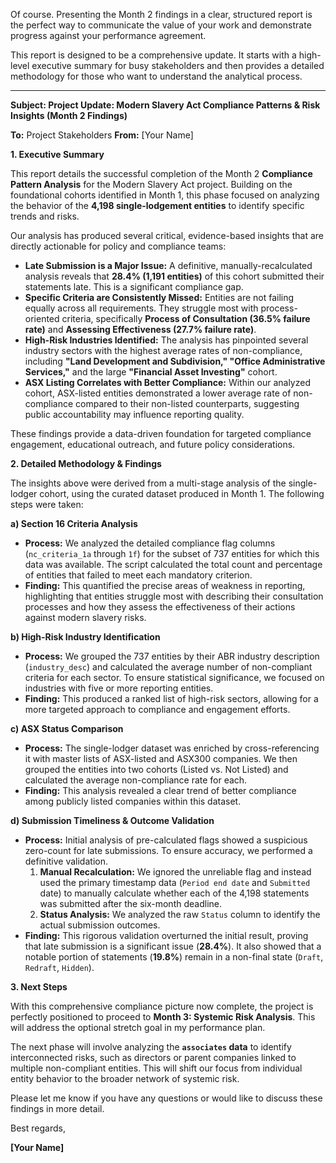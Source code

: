 Of course. Presenting the Month 2 findings in a clear, structured report is the perfect way to communicate the value of your work and demonstrate progress against your performance agreement.

This report is designed to be a comprehensive update. It starts with a high-level executive summary for busy stakeholders and then provides a detailed methodology for those who want to understand the analytical process.

---

**Subject: Project Update: Modern Slavery Act Compliance Patterns & Risk Insights (Month 2 Findings)**

**To:** Project Stakeholders
**From:** [Your Name]

**1. Executive Summary**

This report details the successful completion of the Month 2 **Compliance Pattern Analysis** for the Modern Slavery Act project. Building on the foundational cohorts identified in Month 1, this phase focused on analyzing the behavior of the **4,198 single-lodgement entities** to identify specific trends and risks.

Our analysis has produced several critical, evidence-based insights that are directly actionable for policy and compliance teams:

*   **Late Submission is a Major Issue:** A definitive, manually-recalculated analysis reveals that **28.4% (1,191 entities)** of this cohort submitted their statements late. This is a significant compliance gap.
*   **Specific Criteria are Consistently Missed:** Entities are not failing equally across all requirements. They struggle most with process-oriented criteria, specifically **Process of Consultation (36.5% failure rate)** and **Assessing Effectiveness (27.7% failure rate)**.
*   **High-Risk Industries Identified:** The analysis has pinpointed several industry sectors with the highest average rates of non-compliance, including **"Land Development and Subdivision," "Office Administrative Services,"** and the large **"Financial Asset Investing"** cohort.
*   **ASX Listing Correlates with Better Compliance:** Within our analyzed cohort, ASX-listed entities demonstrated a lower average rate of non-compliance compared to their non-listed counterparts, suggesting public accountability may influence reporting quality.

These findings provide a data-driven foundation for targeted compliance engagement, educational outreach, and future policy considerations.

**2. Detailed Methodology & Findings**

The insights above were derived from a multi-stage analysis of the single-lodger cohort, using the curated dataset produced in Month 1. The following steps were taken:

**a) Section 16 Criteria Analysis**
*   **Process:** We analyzed the detailed compliance flag columns (`nc_criteria_1a` through `1f`) for the subset of 737 entities for which this data was available. The script calculated the total count and percentage of entities that failed to meet each mandatory criterion.
*   **Finding:** This quantified the precise areas of weakness in reporting, highlighting that entities struggle most with describing their consultation processes and how they assess the effectiveness of their actions against modern slavery risks.

**b) High-Risk Industry Identification**
*   **Process:** We grouped the 737 entities by their ABR industry description (`industry_desc`) and calculated the average number of non-compliant criteria for each sector. To ensure statistical significance, we focused on industries with five or more reporting entities.
*   **Finding:** This produced a ranked list of high-risk sectors, allowing for a more targeted approach to compliance and engagement efforts.

**c) ASX Status Comparison**
*   **Process:** The single-lodger dataset was enriched by cross-referencing it with master lists of ASX-listed and ASX300 companies. We then grouped the entities into two cohorts (Listed vs. Not Listed) and calculated the average non-compliance rate for each.
*   **Finding:** This analysis revealed a clear trend of better compliance among publicly listed companies within this dataset.

**d) Submission Timeliness & Outcome Validation**
*   **Process:** Initial analysis of pre-calculated flags showed a suspicious zero-count for late submissions. To ensure accuracy, we performed a definitive validation.
    1.  **Manual Recalculation:** We ignored the unreliable flag and instead used the primary timestamp data (`Period end date` and `Submitted` date) to manually calculate whether each of the 4,198 statements was submitted after the six-month deadline.
    2.  **Status Analysis:** We analyzed the raw `Status` column to identify the actual submission outcomes.
*   **Finding:** This rigorous validation overturned the initial result, proving that late submission is a significant issue (**28.4%**). It also showed that a notable portion of statements (**19.8%**) remain in a non-final state (`Draft`, `Redraft`, `Hidden`).

**3. Next Steps**

With this comprehensive compliance picture now complete, the project is perfectly positioned to proceed to **Month 3: Systemic Risk Analysis**. This will address the optional stretch goal in my performance plan.

The next phase will involve analyzing the **`associates` data** to identify interconnected risks, such as directors or parent companies linked to multiple non-compliant entities. This will shift our focus from individual entity behavior to the broader network of systemic risk.

Please let me know if you have any questions or would like to discuss these findings in more detail.

Best regards,

**[Your Name]**
